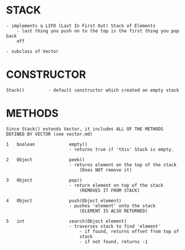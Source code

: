 # STACK

    - implements a LIFO (Last In First Out) Stack of Elements
        - last thing you push on to the top is the first thing you pop back 
        off
        
    - subclass of Vector
    
# CONSTRUCTOR

    Stack()         - default constructor which created an empty stack
    
    
#   METHODS

    Since Stack() extends Vector, it includes ALL OF THE METHODS 
    DEFINED BY VECTOR (see vector.md) 
    
    1   boolean             empty()
                            - returns true if 'this' Stack is empty.
                            
    2   Object              peek()
                            - returns element on the top of the stack
                                (Does NOT remove it) 
                                
    3   Object              pop()
                            - return element on top of the stack
                                (REMOVES IT FROM STACK)
                                
    4   Object              push(Object element) 
                            - pushes 'element' onto the stack
                                (ELEMENT IS ALSO RETURNED) 
                                
    5   int                 search(Object element) 
                            - traverses stack to find 'element'
                                - if found, returns offset from top of
                                stack
                                - if not found, returns -1
                                
    
    
    